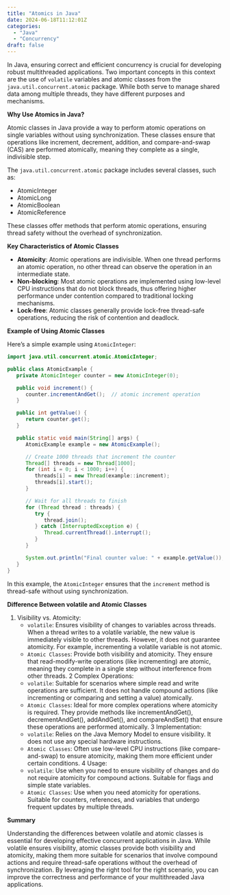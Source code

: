 ```yaml
---
title: "Atomics in Java"
date: 2024-06-18T11:12:01Z
categories:
  - "Java"
  - "Concurrency"
draft: false
---
```


In Java, ensuring correct and efficient concurrency is crucial for developing robust multithreaded applications. 
Two important concepts in this context are the use of `volatile` variables and atomic classes from 
the `java.util.concurrent.atomic` package. 
While both serve to manage shared data among multiple threads, they have different purposes and mechanisms.

**Why Use Atomics in Java?**

Atomic classes in Java provide a way to perform atomic operations on single variables without using synchronization. 
These classes ensure that operations like increment, decrement, addition, and compare-and-swap (CAS) are performed atomically, meaning they complete as a single, indivisible step.

The `java.util.concurrent.atomic` package includes several classes, such as:

- AtomicInteger
- AtomicLong
- AtomicBoolean
- AtomicReference

These classes offer methods that perform atomic operations, ensuring thread safety without the overhead of synchronization.

**Key Characteristics of Atomic Classes**

- **Atomicity**: Atomic operations are indivisible. When one thread performs an atomic operation, 
no other thread can observe the operation in an intermediate state.
- **Non-blocking**: Most atomic operations are implemented using low-level CPU instructions 
that do not block threads, thus offering higher performance under contention compared to traditional locking mechanisms.
- **Lock-free**: Atomic classes generally provide lock-free thread-safe operations, 
reducing the risk of contention and deadlock.

**Example of Using Atomic Classes**

Here’s a simple example using `AtomicInteger`:

```java
import java.util.concurrent.atomic.AtomicInteger;

public class AtomicExample {
   private AtomicInteger counter = new AtomicInteger(0);

   public void increment() {
      counter.incrementAndGet();  // atomic increment operation
   }

   public int getValue() {
      return counter.get();
   }

   public static void main(String[] args) {
      AtomicExample example = new AtomicExample();

      // Create 1000 threads that increment the counter
      Thread[] threads = new Thread[1000];
      for (int i = 0; i < 1000; i++) {
         threads[i] = new Thread(example::increment);
         threads[i].start();
      }

      // Wait for all threads to finish
      for (Thread thread : threads) {
         try {
            thread.join();
         } catch (InterruptedException e) {
            Thread.currentThread().interrupt();
         }
      }

      System.out.println("Final counter value: " + example.getValue());
   }
}
```

In this example, the `AtomicInteger` ensures that the `increment` method is thread-safe without using synchronization.

**Difference Between volatile and Atomic Classes**

1. Visibility vs. Atomicity:
    - `volatile`: Ensures visibility of changes to variables across threads. When a thread writes to a volatile variable, the new value is immediately visible to other threads. However, it does not guarantee atomicity. For example, incrementing a volatile variable is not atomic.
    - `Atomic Classes`: Provide both visibility and atomicity. They ensure that read-modify-write operations (like incrementing) are atomic, meaning they complete in a single step without interference from other threads.
2 Complex Operations:
    - `volatile`: Suitable for scenarios where simple read and write operations are sufficient. It does not handle compound actions (like incrementing or comparing and setting a value) atomically.
    - `Atomic Classes`: Ideal for more complex operations where atomicity is required. They provide methods like incrementAndGet(), decrementAndGet(), addAndGet(), and compareAndSet() that ensure these operations are performed atomically.
3 Implementation:
    - `volatile`: Relies on the Java Memory Model to ensure visibility. It does not use any special hardware instructions.
    - `Atomic Classes`: Often use low-level CPU instructions (like compare-and-swap) to ensure atomicity, making them more efficient under certain conditions.
4 Usage:
    - `volatile`: Use when you need to ensure visibility of changes and do not require atomicity for compound actions. Suitable for flags and simple state variables.
    - `Atomic Classes`: Use when you need atomicity for operations. Suitable for counters, references, and variables that undergo frequent updates by multiple threads.

**Summary**

Understanding the differences between volatile and atomic classes is essential for developing effective 
concurrent applications in Java. While volatile ensures visibility, atomic classes provide both visibility 
and atomicity, making them more suitable for scenarios that involve compound actions and require thread-safe 
operations without the overhead of synchronization. By leveraging the right tool for the right scenario, 
you can improve the correctness and performance of your multithreaded Java applications.